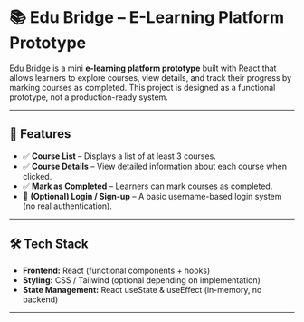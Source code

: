 
# 📚 Edu Bridge – E-Learning Platform Prototype

Edu Bridge is a mini **e-learning platform prototype** built with React that allows learners to explore courses, view details, and track their progress by marking courses as completed. This project is designed as a functional prototype, not a production-ready system.  

---

## 🚀 Features

- ✅ **Course List** – Displays a list of at least 3 courses.  
- ✅ **Course Details** – View detailed information about each course when clicked.  
- ✅ **Mark as Completed** – Learners can mark courses as completed.  
- 🔑 **(Optional) Login / Sign-up** – A basic username-based login system (no real authentication).  

---

## 🛠️ Tech Stack

- **Frontend:** React (functional components + hooks)  
- **Styling:** CSS / Tailwind (optional depending on implementation)  
- **State Management:** React useState & useEffect (in-memory, no backend)  

---



